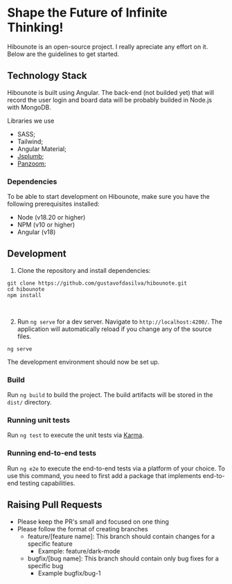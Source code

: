 # Shape the Future of Infinite Thinking!

Hibounote is an open-source project. I really apreciate any effort on it. Below are the guidelines to get started.

## Technology Stack
Hibounote is built using Angular. The back-end (not builded yet) that will record the user login and board data will be probably builded in Node.js with MongoDB.

Libraries we use
 - SASS;
 - Tailwind;
 - Angular Material;
 - [Jsplumb](https://jsplumbtoolkit.com/community);
 - [Panzoom](https://github.com/timmywil/panzoom);

### Dependencies
To be able to start development on Hibounote, make sure you have the following prerequisites installed:
- Node (v18.20 or higher)
- NPM (v10 or higher)
- Angular (v18)

## Development

1. Clone the repository and install dependencies:
```
git clone https://github.com/gustavofdasilva/hibounote.git
cd hibounote
npm install
```
<br>

2. Run `ng serve` for a dev server. Navigate to `http://localhost:4200/`. The application will automatically reload if you change any of the source files.
```
ng serve
```
The development environment should now be set up.
<br>

### Build
Run `ng build` to build the project. The build artifacts will be stored in the `dist/` directory.

### Running unit tests
Run `ng test` to execute the unit tests via [Karma](https://karma-runner.github.io/latest/index.html).

### Running end-to-end tests
Run `ng e2e` to execute the end-to-end tests via a platform of your choice. To use this command, you need to first add a package that implements end-to-end testing capabilities.
<br>

## Raising Pull Requests

- Please keep the PR's small and focused on one thing
- Please follow the format of creating branches
  - feature/[feature name]: This branch should contain changes for a specific feature
    - Example: feature/dark-mode
  - bugfix/[bug name]: This branch should contain only bug fixes for a specific bug
    - Example bugfix/bug-1
